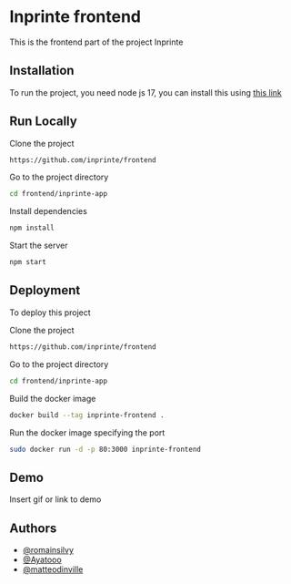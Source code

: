 
# Inprinte frontend

This is the frontend part of the project Inprinte



## Installation

To run the project, you need node js 17, you can install this using 
[this link](https://phoenixnap.com/kb/update-node-js-version)
    
## Run Locally

Clone the project

```bash
https://github.com/inprinte/frontend
```

Go to the project directory

```bash
cd frontend/inprinte-app
```

Install dependencies

```bash
npm install
```

Start the server

```bash
npm start
```


## Deployment

To deploy this project

Clone the project 

```bash
https://github.com/inprinte/frontend
```

Go to the project directory

```bash
cd frontend/inprinte-app
```

Build the docker image

```bash
docker build --tag inprinte-frontend .
```

Run the docker image specifying the port 

```bash
sudo docker run -d -p 80:3000 inprinte-frontend
```

## Demo

Insert gif or link to demo

## Authors

- [@romainsilvy](https://github.com/romainsilvy)
- [@Ayatooo](https://github.com/Ayatooo)
- [@matteodinville](https://github.com/matteodinville)

